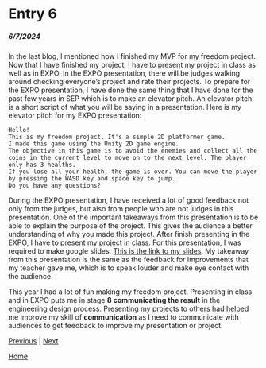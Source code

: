 # Entry 6
##### 6/7/2024
In the last blog, I mentioned how I finished my MVP for my freedom project. Now that I have finished my project, I have to present my project in class as well as in EXPO. In the EXPO presentation, there will be judges walking around checking everyone’s project and rate their projects. To prepare for the EXPO presentation, I have done the same thing that I have done for the past few years in SEP which is to make an elevator pitch. An elevator pitch is a short script of what you will be saying in a presentation. Here is my elevator pitch for my EXPO presentation:
```
Hello!
This is my freedom project. It's a simple 2D platformer game.
I made this game using the Unity 2D game engine.
The objective in this game is to avoid the enemies and collect all the coins in the current level to move on to the next level. The player only has 3 healths.
If you lose all your health, the game is over. You can move the player by pressing the WASD key and space key to jump.
Do you have any questions?
```

During the EXPO presentation, I have received a lot of good feedback not only from the judges, but also from people who are not judges in this presentation. One of the important takeaways from this presentation is to be able to explain the purpose of the project. This gives the audience a better understanding of why you made this project. After finish presenting in the EXPO, I have to present my project in class. For this presentation, I was required to make google slides. [This is the link to my slides](https://docs.google.com/presentation/d/1qY2NshZXuGptx4GbHIlII8QKRh3Xx4VYfkNkhpxLmto/edit). My takeaway from this presentation is the same as the feedback for improvements that my teacher gave me, which is to speak louder and make eye contact with the audience.

This year I had a lot of fun making my freedom project. Presenting in class and in EXPO puts me in stage **8 communicating the result** in the engineering design process. Presenting my projects to others had helped me improve my skill of  **communication** as I need to communicate with audiences to get feedback to improve my presentation or project.


[Previous](entry05.md) | [Next](entry07.md)

[Home](../README.md)
